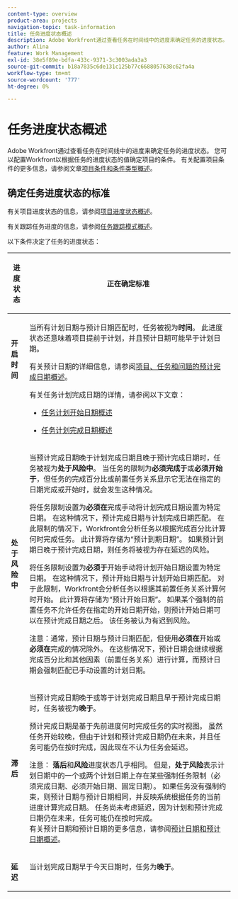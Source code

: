 ```yaml
---
content-type: overview
product-area: projects
navigation-topic: task-information
title: 任务进度状态概述
description: Adobe Workfront通过查看任务在时间线中的进度来确定任务的进度状态。 您可以配置Workfront以根据任务的进度状态的值确定项目的条件。 有关配置项目条件的更多信息，请参阅文章项目条件和条件类型概述。
author: Alina
feature: Work Management
exl-id: 38e5f89e-bdfa-433c-9371-3c3003ada3a3
source-git-commit: b18a7835c6de131c125b77c6688057638c62fa4a
workflow-type: tm+mt
source-wordcount: '777'
ht-degree: 0%

---
```


# 任务进度状态概述

<!-- Audited: 1/2024 -->

Adobe Workfront通过查看任务在时间线中的进度来确定任务的进度状态。 您可以配置Workfront以根据任务的进度状态的值确定项目的条件。 有关配置项目条件的更多信息，请参阅文章[项目条件和条件类型概述](../../../manage-work/projects/manage-projects/project-condition-and-condition-type.md)。

## 确定任务进度状态的标准

有关项目进度状态的信息，请参阅[项目进度状态概述](../../../manage-work/projects/planning-a-project/project-progress-status.md)。

有关跟踪任务进度的信息，请参阅[任务跟踪模式概述](../../../manage-work/tasks/task-information/task-tracking-mode.md)。

以下条件决定了任务的进度状态：

<table> 
 <col> 
 <col> 
 <thead> 
  <tr> 
   <th> <p><strong>进度状态</strong> </p> </th> 
   <th> <p><strong>正在确定标准</strong> </p> </th> 
  </tr> 
 </thead> 
 <tbody> 
  <tr valign="top"> 
   <td scope="col"> <p> </p> <p><strong>开启时间</strong> </p> </td> 
   <td scope="col"> <p>当所有计划日期与预计日期匹配时，任务被视为<strong>时间</strong>。 此进度状态还意味着项目提前于计划，并且预计日期可能早于计划日期。</p> <p>有关预计日期的详细信息，请参阅<a href="../../../manage-work/projects/planning-a-project/project-projected-completion-date.md" class="MCXref xref">项目、任务和问题的预计完成日期概述</a>。</p> <p>有关任务计划完成日期的详情，请参阅以下文章：</p> 
    <ul> 
     <li> <p><a href="../../../manage-work/tasks/task-information/task-planned-start-date.md" class="MCXref xref">任务计划开始日期概述</a> </p> </li> 
     <li> <p><a href="../../../manage-work/tasks/task-information/task-planned-completion-date.md" class="MCXref xref">任务计划完成日期概述</a> </p> </li> 
    </ul> </td> 
  </tr> 
  <tr> 
   <td><p></p> <p><strong>处于风险中</strong> </p> </td> 
   <td><p>当预计完成日期晚于计划完成日期且晚于预计完成日期时，任务被视为<strong>处于风险中</strong>。 当任务的限制为<strong>必须完成于</strong>或<strong>必须开始于</strong>，但任务的完成百分比或前置任务关系显示它无法在指定的日期完成或开始时，就会发生这种情况。 </p><p> 将任务限制设置为<strong>必须在</strong>完成手动将计划完成日期设置为特定日期。 在这种情况下，预计完成日期与计划完成日期匹配。 在此限制的情况下，Workfront会分析任务以根据完成百分比计算何时完成任务。 此计算将存储为“预计到期日期”。 如果预计到期日晚于预计完成日期，则任务将被视为存在延迟的风险。 </p> <p> 将任务限制设置为<strong>必须于</strong>开始手动将计划开始日期设置为特定日期。 在这种情况下，预计开始日期与计划开始日期匹配。 对于此限制，Workfront会分析任务以根据其前置任务关系计算何时开始。 此计算将存储为“预计开始日期”。 如果某个强制的前置任务不允许任务在指定的开始日期开始，则预计开始日期可以在预计完成日期之后。 该任务被认为有迟到风险。 </p> <p>注意：通常，预计日期与预计日期匹配，但使用<strong>必须在</strong>开始或<strong>必须在</strong>完成的情况除外。 在这些情况下，预计日期会继续根据完成百分比和其他因素（前置任务关系）进行计算，而预计日期会强制匹配已手动设置的计划日期。</p> </td> 
  </tr> 
  <tr> 
   <td> <p><strong>滞后</strong> </p> </td> 
   <td> <p>当预计完成日期晚于或等于计划完成日期且早于预计完成日期时，任务被视为<strong>晚于</strong>。</p> <p>预计完成日期是基于先前进度何时完成任务的实时视图。 虽然任务开始较晚，但由于计划和预计完成日期仍在未来，并且任务可能仍在按时完成，因此现在不认为任务会延迟。</p> <p>注意： <strong>落后</strong>和<strong>风险</strong>进度状态几乎相同。 但是，<strong>处于风险</strong>表示计划日期中的一个或两个计划日期上存在某些强制任务限制（必须完成日期、必须开始日期、固定日期）。 如果任务没有强制约束，则预计日期与预计日期相同，并反映系统根据任务的当前进度计算完成日期。 任务尚未考虑延迟，因为计划和预计完成日期仍在未来，任务可能仍在按时完成。<br>有关预计日期和预计日期的更多信息，请参阅<a href="../../../manage-work/tasks/task-information/differentiate-projected-estimated-dates.md" class="MCXref xref">预计日期和预计日期概述</a>。</p> </td> 
  </tr> 
  <tr valign="top"> 
   <td> <p><strong>延迟</strong> </p> </td> 
   <td> <p>当计划完成日期早于今天日期时，任务为<strong>晚于</strong>。<br></p> </td> 
  </tr> 
 </tbody> 
</table>

<!--hiding this because some users find the images confusing, as they don't really show the dates mentioned in the descriptions above. Keep the pictures though, in case some users will complain that we hid them. 

## How task Progress Status updates over time

The different date types in our projects tell us how tasks are progressing over time:

* On Time

  ![](assets/on-time-progress-status-350x233.png)

* At Risk

  ![](assets/at-risk-progress-status-350x233.png)

* Behind

  ![](assets/behind-progress-status-350x233.png)

* Late

  ![](assets/late-progress-status-350x233.png)

-->
